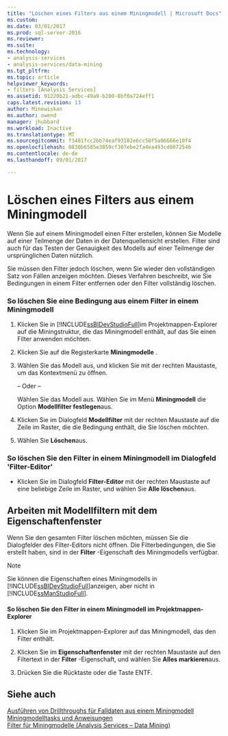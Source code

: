 ```yaml
---
title: "Löschen eines Filters aus einem Miningmodell | Microsoft Docs"
ms.custom: 
ms.date: 03/01/2017
ms.prod: sql-server-2016
ms.reviewer: 
ms.suite: 
ms.technology:
- analysis-services
- analysis-services/data-mining
ms.tgt_pltfrm: 
ms.topic: article
helpviewer_keywords:
- filters [Analysis Services]
ms.assetid: 91220b21-adbc-49a9-b200-8bf0a724eff1
caps.latest.revision: 13
author: Minewiskan
ms.author: owend
manager: jhubbard
ms.workload: Inactive
ms.translationtype: MT
ms.sourcegitcommit: f3481fcc2bb74eaf93182e6cc58f5a06666e10f4
ms.openlocfilehash: 0830b6585e3859cf307ebe2fa4ea493cd8072546
ms.contentlocale: de-de
ms.lasthandoff: 09/01/2017

---
```

# <a name="delete-a-filter-from-a-mining-model"></a>Löschen eines Filters aus einem Miningmodell
  Wenn Sie auf einem Miningmodell einen Filter erstellen, können Sie Modelle auf einer Teilmenge der Daten in der Datenquellensicht erstellen. Filter sind auch für das Testen der Genauigkeit des Modells auf einer Teilmenge der ursprünglichen Daten nützlich.  
  
 Sie müssen den Filter jedoch löschen, wenn Sie wieder den vollständigen Satz von Fällen anzeigen möchten. Dieses Verfahren beschreibt, wie Sie Bedingungen in einem Filter entfernen oder den Filter vollständig löschen.  
  
### <a name="to-delete-a-condition-from-a-filter-on-a-mining-model"></a>So löschen Sie eine Bedingung aus einem Filter in einem Miningmodell  
  
1.  Klicken Sie in [!INCLUDE[ssBIDevStudioFull](../../includes/ssbidevstudiofull-md.md)]im Projektmappen-Explorer auf die Miningstruktur, die das Miningmodell enthält, auf das Sie einen Filter anwenden möchten.  
  
2.  Klicken Sie auf die Registerkarte **Miningmodelle** .  
  
3.  Wählen Sie das Modell aus, und klicken Sie mit der rechten Maustaste, um das Kontextmenü zu öffnen.  
  
     – Oder –  
  
     Wählen Sie das Modell aus. Wählen Sie im Menü **Miningmodell** die Option **Modellfilter festlegen**aus.  
  
4.  Klicken Sie im Dialogfeld **Modellfilter** mit der rechten Maustaste auf die Zeile im Raster, die die Bedingung enthält, die Sie löschen möchten.  
  
5.  Wählen Sie **Löschen**aus.  
  
### <a name="to-clear-the-filter-on-a-mining-model-in-the-filter-editor-dialog-box"></a>So löschen Sie den Filter in einem Miningmodell im Dialogfeld 'Filter-Editor'  
  
-   Klicken Sie im Dialogfeld **Filter-Editor** mit der rechten Maustaste auf eine beliebige Zeile im Raster, und wählen Sie **Alle löschen**aus.  
  
## <a name="working-with-model-filters-using-the-properties-window"></a>Arbeiten mit Modellfiltern mit dem Eigenschaftenfenster  
 Wenn Sie den gesamten Filter löschen möchten, müssen Sie die Dialogfelder des Filter-Editors nicht öffnen. Die Filterbedingungen, die Sie erstellt haben, sind in der **Filter** -Eigenschaft des Miningmodells verfügbar.  
  
> [!NOTE]  
>  Sie können die Eigenschaften eines Miningmodells in [!INCLUDE[ssBIDevStudioFull](../../includes/ssbidevstudiofull-md.md)]anzeigen, aber nicht in [!INCLUDE[ssManStudioFull](../../includes/ssmanstudiofull-md.md)].  
  
#### <a name="to-clear-the-filter-on-a-mining-model-in-solution-explorer"></a>So löschen Sie den Filter in einem Miningmodell im Projektmappen-Explorer  
  
1.  Klicken Sie im Projektmappen-Explorer auf das Miningmodell, das den Filter enthält.  
  
2.  Klicken Sie im **Eigenschaftenfenster** mit der rechten Maustaste auf den Filtertext in der **Filter** -Eigenschaft, und wählen Sie **Alles markieren**aus.  
  
3.  Drücken Sie die Rücktaste oder die Taste ENTF.  
  
## <a name="see-also"></a>Siehe auch  
 [Ausführen von Drillthroughs für Falldaten aus einem Miningmodell](../../analysis-services/data-mining/drill-through-to-case-data-from-a-mining-model.md)   
 [Miningmodelltasks und Anweisungen](../../analysis-services/data-mining/mining-model-tasks-and-how-tos.md)   
 [Filter für Miningmodelle &#40;Analysis Services – Data Mining&#41;](../../analysis-services/data-mining/filters-for-mining-models-analysis-services-data-mining.md)  
  
  

